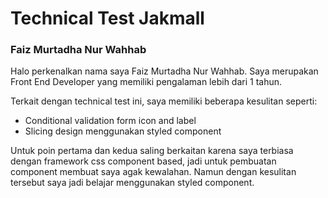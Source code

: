 # Technical Test Jakmall

### Faiz Murtadha Nur Wahhab

Halo perkenalkan nama saya Faiz Murtadha Nur Wahhab. Saya merupakan Front End Developer yang memiliki pengalaman lebih dari 1 tahun.

Terkait dengan technical test ini, saya memiliki beberapa kesulitan seperti:

- Conditional validation form icon and label
- Slicing design menggunakan styled component

Untuk poin pertama dan kedua saling berkaitan karena saya terbiasa dengan framework css component based, jadi untuk pembuatan component membuat saya agak kewalahan. Namun dengan kesulitan tersebut saya jadi belajar menggunakan styled component.
